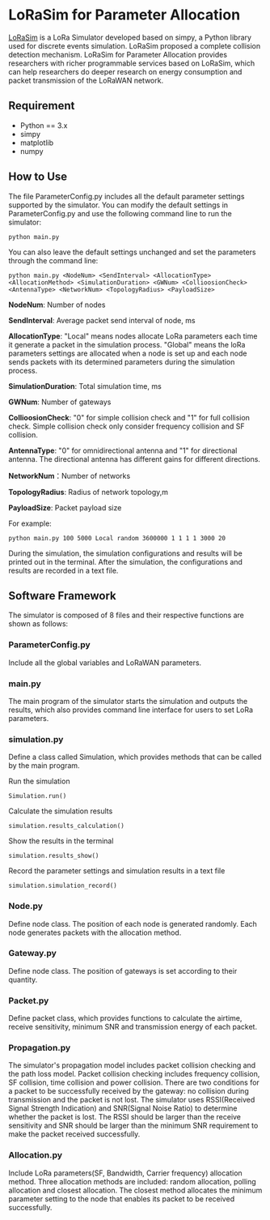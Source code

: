 # LoRaSim for Parameter Allocation
[LoRaSim](https://www.lancaster.ac.uk/scc/sites/lora/lorasim.html) is a LoRa Simulator developed based on simpy, a Python library used for discrete events simulation. LoRaSim proposed a complete collision detection mechanism. LoRaSim for Parameter Allocation provides researchers with richer programmable services based on LoRaSim, which can help researchers do deeper research on energy consumption and packet transmission of the LoRaWAN network.

## Requirement
* Python == 3.x
* simpy
* matplotlib
* numpy
  
## How to Use
The file ParameterConfig.py includes all the default parameter settings supported by the simulator. You can modify the default settings in ParameterConfig.py and use the following command line to run the simulator:

```
python main.py
```
You can also leave the default settings unchanged and set the parameters through the command line:

```
python main.py <NodeNum> <SendInterval> <AllocationType> <AllocationMethod> <SimulationDuration> <GWNum> <CollioosionCheck> <AntennaType> <NetworkNum> <TopologyRadius> <PayloadSize>
```

**NodeNum**: Number of nodes

**SendInterval**: Average packet send interval of node, ms

**AllocationType**: "Local" means nodes allocate LoRa parameters each time it generate a packet in the simulation process. "Global" means the loRa parameters settings are allocated when a node is set up and each node sends packets with its determined parameters during the simulation process.

**SimulationDuration**: Total simulation time, ms

**GWNum**: Number of gateways

**CollioosionCheck**: "0" for simple collision check and "1" for full collision check. Simple collision check only consider frequency collision and SF collision.

**AntennaType**: "0" for omnidirectional antenna and "1" for directional antenna. The directional antenna has different gains for different directions.

**NetworkNum**：Number of networks

**TopologyRadius**: Radius of network topology,m

**PayloadSize**: Packet payload size

For example:

```
python main.py 100 5000 Local random 3600000 1 1 1 1 3000 20
```

During the simulation, the simulation configurations and results will be printed out in the terminal. After the simulation, the configurations and results are recorded in a text file.

## Software Framework
The simulator is composed of 8 files and their respective functions are shown as follows:

### ParameterConfig.py
Include all the global variables and LoRaWAN parameters. 

### main.py
The main program of the simulator starts the simulation and outputs the results, which also provides command line interface for users to set LoRa parameters. 

### simulation.py
Define a class called Simulation, which provides methods that can be called by the main program.

Run the simulation
```
Simulation.run()
```
Calculate the simulation results 
```
simulation.results_calculation()
```
Show the results in the terminal 
```
simulation.results_show()
```
Record the parameter settings and simulation results in a text file
```
simulation.simulation_record()
```

### Node.py
Define node class. The position of each node is generated randomly. Each node generates packets with the allocation method. 

### Gateway.py
Define node class. The position of gateways is set according to their quantity.

### Packet.py
Define packet class, which provides functions to calculate the airtime, receive sensitivity, minimum SNR and transmission energy of each packet.

### Propagation.py
The simulator's propagation model includes packet collision checking and the path loss model. Packet collision checking includes frequency collision, SF collision, time collision and power collision. There are two conditions for a packet to be successfully received by the gateway: no collision during transmission and the packet is not lost. The simulator uses RSSI(Received Signal Strength Indication) and SNR(Signal Noise Ratio) to determine whether the packet is lost. The RSSI should be larger than the receive sensitivity and SNR should be larger than the minimum SNR requirement to make the packet received successfully.

### Allocation.py
Include LoRa parameters(SF, Bandwidth, Carrier frequency) allocation method. Three allocation methods are included: random allocation, polling allocation and closest allocation. The closest method allocates the minimum parameter setting to the node that enables its packet to be received successfully.  



